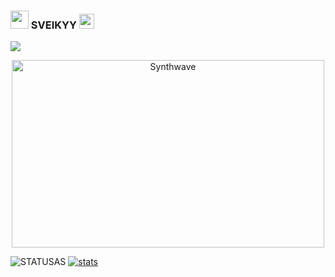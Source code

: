 ### <img src="https://github.com/TheDudeThatCode/TheDudeThatCode/blob/master/Assets/Hi.gif" width="29px"> SVEIKYY&nbsp;<img src="https://github.com/TheDudeThatCode/TheDudeThatCode/blob/master/Assets/Earth.gif" width="24px">


<a href="https://github.com/mh752">
  <img src="https://img.shields.io/github/followers/mh752">
</a>

<p align="center"><img src="https://thumbs.gfycat.com/GoodnaturedFondGaur-size_restricted.gif" alt="Synthwave" height="300" width="500"></p>

![STATUSAS](https://github-readme-stats.vercel.app/api/top-langs/?username=mh752&show_icons=true&theme=synthwave)
[![stats](https://github-readme-stats.vercel.app/api/wakatime?username=9f85ce8c-f0c3-45c9-959a-264c800228fa)](https://github.com/anuraghazra/github-readme-stats)

